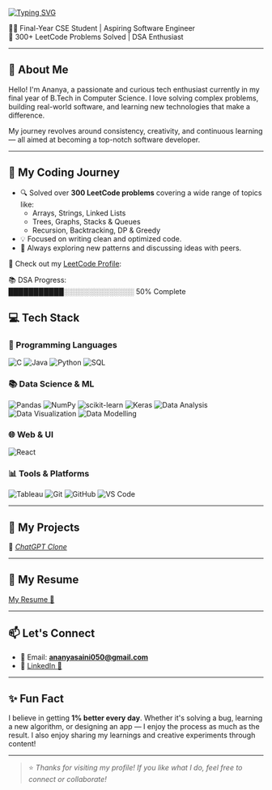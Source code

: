 [![Typing SVG](https://readme-typing-svg.demolab.com/?lines=Hey+there,+I'm+Ananya+Saini;Data+Science+%7C+AI+%7C+DSA+Enthusiast;Welcome+to+my+GitHub!&center=true&width=500&height=50)](https://git.io/typing-svg)


👩‍💻 Final-Year CSE Student | Aspiring Software Engineer  
🔢 300+ LeetCode Problems Solved | DSA Enthusiast  

---

## 🌟 About Me

Hello! I'm Ananya, a passionate and curious tech enthusiast currently in my final year of B.Tech in Computer Science. I love solving complex problems, building real-world software, and learning new technologies that make a difference.

My journey revolves around consistency, creativity, and continuous learning — all aimed at becoming a top-notch software developer.

---

## 🚀 My Coding Journey

- 🔍 Solved over **300 LeetCode problems** covering a wide range of topics like:
  - Arrays, Strings, Linked Lists
  - Trees, Graphs, Stacks & Queues
  - Recursion, Backtracking, DP & Greedy
- 💡 Focused on writing clean and optimized code.
- 💬 Always exploring new patterns and discussing ideas with peers.

📌 Check out my [LeetCode Profile](https://leetcode.com/u/Ananya640/#):

📚 DSA Progress:  
 ███████████░░░░░░░░░░░░░░ 50% Complete
 

## 💻 Tech Stack

### 🚀 Programming Languages
![C](https://img.shields.io/badge/C-00599C?style=for-the-badge&logo=c&logoColor=white)
![Java](https://img.shields.io/badge/Java-ED8B00?style=for-the-badge&logo=openjdk&logoColor=white)
![Python](https://img.shields.io/badge/Python-3776AB?style=for-the-badge&logo=python&logoColor=white)
![SQL](https://img.shields.io/badge/SQL-4479A1?style=for-the-badge&logo=mysql&logoColor=white)

### 📚 Data Science & ML
![Pandas](https://img.shields.io/badge/Pandas-150458?style=for-the-badge&logo=pandas&logoColor=white)
![NumPy](https://img.shields.io/badge/NumPy-013243?style=for-the-badge&logo=numpy&logoColor=white)
![scikit-learn](https://img.shields.io/badge/scikit--learn-F7931E?style=for-the-badge&logo=scikit-learn&logoColor=white)
![Keras](https://img.shields.io/badge/Keras-D00000?style=for-the-badge&logo=keras&logoColor=white)
![Data Analysis](https://img.shields.io/badge/Data--Analysis-blue?style=for-the-badge)
![Data Visualization](https://img.shields.io/badge/Data--Visualization-FF6384?style=for-the-badge)
![Data Modelling](https://img.shields.io/badge/Data--Modelling-teal?style=for-the-badge)

### 🌐 Web & UI
![React](https://img.shields.io/badge/React-20232A?style=for-the-badge&logo=react&logoColor=61DAFB)

### 📊 Tools & Platforms
![Tableau](https://img.shields.io/badge/Tableau-E97627?style=for-the-badge&logo=tableau&logoColor=white)
![Git](https://img.shields.io/badge/Git-F05032?style=for-the-badge&logo=git&logoColor=white)
![GitHub](https://img.shields.io/badge/GitHub-181717?style=for-the-badge&logo=github&logoColor=white)
![VS Code](https://img.shields.io/badge/VS%20Code-007ACC?style=for-the-badge&logo=visual-studio-code&logoColor=white)

---

## 💼 My Projects

<!-- Add your project cards or links here later -->

🚧 *[ChatGPT Clone](https://github.com/ananyasaini64760/assisstant-ui)*

---

## 📄 My Resume

[My Resume 📎](https://flowcv.com/resume/9pkuslc494e2)

---

## 📫 Let's Connect

- 📧 Email: **ananyasaini050@gmail.com**  
- 💼 [LinkedIn 📎](www.linkedin.com/in/ananya-saini-849aba21a)

---

## ✨ Fun Fact

I believe in getting **1% better every day**. Whether it's solving a bug, learning a new algorithm, or designing an app — I enjoy the process as much as the result. I also enjoy sharing my learnings and creative experiments through content!

---

> ⭐ *Thanks for visiting my profile! If you like what I do, feel free to connect or collaborate!*
